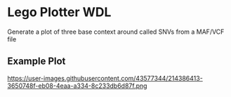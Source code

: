 # Lego Plotter WDL
Generate a plot of three base context around called SNVs from a MAF/VCF file

## Example Plot
https://user-images.githubusercontent.com/43577344/214386413-3650748f-eb08-4eaa-a334-8c233db6d87f.png